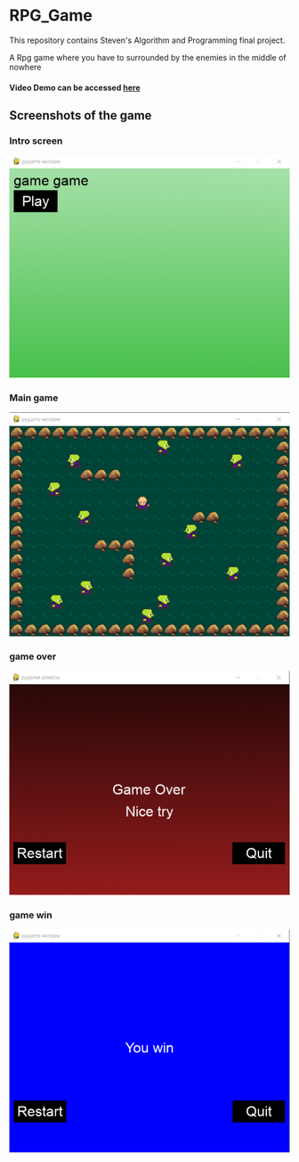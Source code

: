 # RPG_Game
This repository contains Steven's Algorithm and Programming final project. 

A Rpg game where you have to surrounded by the enemies in the middle of nowhere

#### Video Demo can be accessed [here]((https://youtu.be/kg_OekUgsKE))

## Screenshots of the game

### Intro screen
<img alt="image" src="image/Intro screen.png">

### Main game
<img alt="image" src="image/main game.png">

### game over
<img alt="image" src="image/game over screen.png">

### game win
<img alt="image" src="image/Game win screen.png">